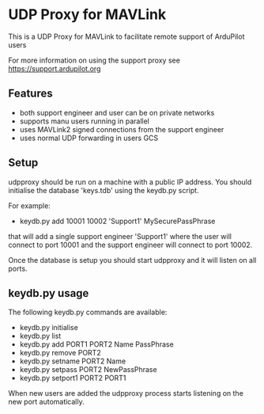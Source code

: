 # UDP Proxy for MAVLink

This is a UDP Proxy for MAVLink to facilitate remote support of
ArduPilot users

For more information on using the support proxy see https://support.ardupilot.org

## Features

 - both support engineer and user can be on private networks
 - supports manu users running in parallel
 - uses MAVLink2 signed connections from the support engineer
 - uses normal UDP forwarding in users GCS

## Setup

udpproxy should be run on a machine with a public IP address. You
should initialise the database 'keys.tdb' using the keydb.py script.

For example:

 - keydb.py add 10001 10002 'Support1' MySecurePassPhrase

that will add a single support engineer 'Support1' where the user will
connect to port 10001 and the support engineer will connect to port
10002.

Once the database is setup you should start udpproxy and it will
listen on all ports.

## keydb.py usage

The following keydb.py commands are available:

 - keydb.py initialise
 - keydb.py list
 - keydb.py add PORT1 PORT2 Name PassPhrase
 - keydb.py remove PORT2
 - keydb.py setname PORT2 Name
 - keydb.py setpass PORT2 NewPassPhrase
 - keydb.py setport1 PORT2 PORT1

When new users are added the udpproxy process starts listening on the
new port automatically.
